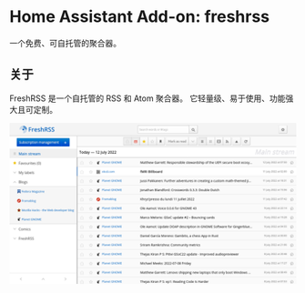 # Home Assistant Add-on: freshrss

一个免费、可自托管的聚合器。

## 关于

FreshRSS 是一个自托管的 RSS 和 Atom 聚合器。
它轻量级、易于使用、功能强大且可定制。

![freshrss 预览][preview]

[preview]: https://github.com/einschmidt/addon-freshrss/raw/main/images/freshrss.webp